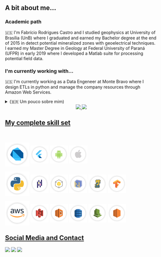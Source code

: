 ## A bit about me...
### Academic path
🇺🇸
I'm Fabrício Rodrigues Castro and I studied geophysics at University of Brasília (UnB) where I graduated and earned my Bachelor degree at the end of 2015 in detect potential mineralized zones with geoelectrical techniques. I earned my Master Degree in Geology at Federal University of Paraná (UFPR) in early 2019 where I developed a Matlab suite for processing potential field data.

### I'm currently working with...
🇺🇸
I'm currently working as a Data Engeneer at Monte Bravo where I design ETLs in python and manage the company resources through Amazon Web Services.

<details>
<summary> (🇧🇷 Um pouco sobre mim) </summary>
  
  - História Acadêmica
  
    Me chamo Fabrício Rodrigues Castro e estudei Geofísica na Universidade de Brasília (UnB) onde me graduei no fim de 2015 com trabalho de conclusão de curso na detecção de zonas potencialmente mineralizadas por meio de técnicas geoelétricas. Consegui meu título de mestre pela Universidade Federal do Paraná (UFPR) no ínício de 2019 em Geologia onde desenvolvi uma Suite em Matlab para o processamento de dados de campos potenciais.
  
  - Onde estou trabalhando no momento...
  
    Atualmente estou trabalhando na Monte Bravo como Engenheiro de Dados onde desenvolvo scripts em python para fazer extração de dados web (ETLs/data scraping) e administro os resursos da empresa através da AWS.
  
<br>
</details>

<div align="center">
  <a href="https://github.com/fcastro25">
  <img height="180em" src="https://github-readme-stats.vercel.app/api?username=fcastro25&show_icons=true&theme=default&include_all_commits=true&count_private=true"/>
  <img height="180em" src="https://github-readme-stats.vercel.app/api/top-langs/?username=fcastro25&layout=compact&langs_count=7&theme=default"/>
</div>
  
## My complete skill set
<div margin-top=0px padding=0px>
  
<div style="display: block"><br>
  <div style="display: inline-block"><br>
    <img align="center" alt="PL-Dart" height="80" width="80" src="https://github.com/fcastro25/fcastro25/blob/main/skillset_badges/Group%20234.png" title="Dart">
    <img align="center" alt="FLUTTER" height="60" width="60" src="https://github.com/fcastro25/fcastro25/blob/main/skillset_badges/Group%20235.png" title="Flutter framework">
    <img align="center" alt="ANDROID" height="60" width="60" src="https://github.com/fcastro25/fcastro25/blob/main/skillset_badges/Group%20241.png" title="Android development">
    <img align="center" alt="IOS" height="60" width="60" src="https://github.com/fcastro25/fcastro25/blob/main/skillset_badges/Group%20242.png" title="IOS development">
  </div>
  
  <div style="display: inline-block"><br>
    <img align="center" alt="PL-Python" height="80" width="80" src="https://github.com/fcastro25/fcastro25/blob/main/skillset_badges/Group%20236.png" title="Python">
    <img align="center" alt="PANDAS" height="60" width="60" src="https://github.com/fcastro25/fcastro25/blob/main/skillset_badges/Group%20245.png" title="Pandas module">
    <img align="center" alt="BOTO3" height="60" width="60" src="https://github.com/fcastro25/fcastro25/blob/main/skillset_badges/Group%20244.png" title="Boto3 module">
    <img align="center" alt="NUMPY" height="60" width="60" src="https://github.com/fcastro25/fcastro25/blob/main/skillset_badges/Group%20253.png" title="Numpy module">
    <img align="center" alt="PSYCOPG2" height="60" width="60" src="https://github.com/fcastro25/fcastro25/blob/main/skillset_badges/Group%20250.png" title="Psycopg2 module">
    <img align="center" alt="TENSORFLOW" height="60" width="60" src="https://github.com/fcastro25/fcastro25/blob/main/skillset_badges/Group%20251.png" title="Tensorflow module">
  </div>
  
  <div style="display: inline-block"><br>
    <img align="center" alt="AWS" height="80" width="80" src="https://github.com/fcastro25/fcastro25/blob/main/skillset_badges/Group%20254.png" title="Amazon Web Services">
    <img align="center" alt="S3" height="60" width="60" src="https://github.com/fcastro25/fcastro25/blob/main/skillset_badges/Group%20263.png" title="S3">
    <img align="center" alt="Lambda" height="60" width="60" src="https://github.com/fcastro25/fcastro25/blob/main/skillset_badges/Group%20266.png" title="Lambda Function">
    <img align="center" alt="Dynamodb" height="60" width="60" src="https://github.com/fcastro25/fcastro25/blob/main/skillset_badges/Group%20265.png" title="DynamoDB">
    <img align="center" alt="Cloudwatch" height="60" width="60" src="https://github.com/fcastro25/fcastro25/blob/main/skillset_badges/Group%20264.png" title="Cloudwatch">
    <img align="center" alt="EC2" height="60" width="60" src="https://github.com/fcastro25/fcastro25/blob/main/skillset_badges/Group%20268.png" title="EC2">
  </div>
</div>
</div>
  
## Social Media and Contact
<div> 
  <a href="https://www.linkedin.com/in/fabriciocastro/" target="_blank"><img src="https://img.shields.io/badge/-LinkedIn-%230077B5?style=for-the-badge&logo=linkedin&logoColor=white" target="_blank"></a> 
  <a href="https://www.youtube.com/channel/UCQMEHsslFDiKlOcvr_6no1w/videos" target="_blank"><img src="https://img.shields.io/badge/YouTube-FF0000?style=for-the-badge&logo=youtube&logoColor=white" target="_blank"></a>
  <a href = "mailto:fcastrogeof@gmail.com"><img src="https://img.shields.io/badge/-Gmail-%23333?style=for-the-badge&logo=gmail&logoColor=white" target="_blank"></a>
 
</div>
